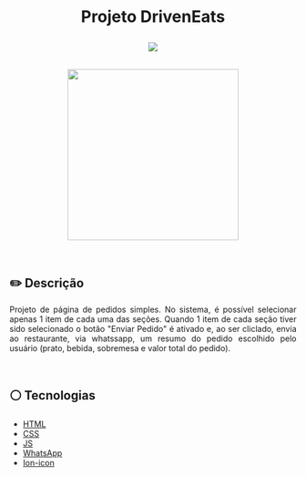 # <p align = "center"> Projeto DrivenEats </p>
<p align = "center">
<img src="https://img.shields.io/badge/author-geisniwander-white?style=flat-square" />
</br>
<br/>

<p align = "center"> <img src="https://user-images.githubusercontent.com/115326392/196268993-90d6fe2a-4586-4eee-bcc0-c4b8507dcb89.png" style="width:300px;" /></p>

</br>

## ✏️ Descrição
<p align="justify" >Projeto de página de pedidos simples. No sistema, é possível selecionar apenas 1 item de cada uma das seções. Quando 1 item de cada seção tiver sido selecionado o botão "Enviar Pedido" é ativado e, ao ser cliclado, envia ao restaurante, via whatssapp, um resumo do pedido escolhido pelo usuário (prato, bebida, sobremesa e valor total do pedido).</p>

</br>

##  <p align = "left"> :white_circle: Tecnologias</p>

- [HTML](https://developer.mozilla.org/pt-BR/docs/Web/HTML)
- [CSS](https://www.w3schools.com/css/)
- [JS](https://developer.mozilla.org/pt-BR/docs/Web/JavaScript)
- [WhatsApp](https://faq.whatsapp.com/452366545421244/?helpref=uf_share)
- [Ion-icon](https://ionic.io/ionicons)
</br>



